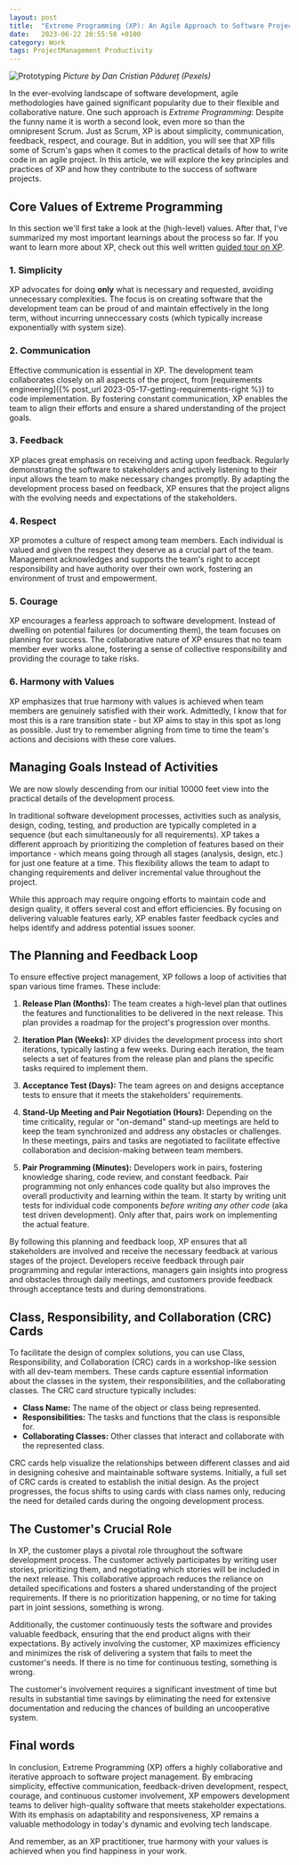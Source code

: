 ```yaml
---
layout: post
title:  "Extreme Programming (XP): An Agile Approach to Software Project Management"
date:   2023-06-22 20:55:50 +0100
category: Work
tags: ProjectManagement Productivity
---
```

![Prototyping](/images/extreme-programming/article_header.jpg)
*Picture by Dan Cristian Pădureț (Pexels)*

In the ever-evolving landscape of software development, agile methodologies have gained significant popularity due to their flexible and collaborative nature. One such approach is *Extreme Programming*: Despite the funny name it is worth a second look, even more so than the omnipresent Scrum. Just as Scrum, XP is about simplicity, communication, feedback, respect, and courage. But in addition, you will see that XP fills some of Scrum's gaps when it comes to the practical details of how to write code in an agile project. In this article, we will explore the key principles and practices of XP and how they contribute to the success of software projects.
<!--more-->

## Core Values of Extreme Programming
In this section we'll first take a look at the (high-level) values. After that, I've summarized my most important learnings about the process so far. If you want to learn more about XP, check out this well written [guided tour on XP][xp-guided-tour].

### 1. Simplicity
XP advocates for doing **only** what is necessary and requested, avoiding unnecessary complexities. The focus is on creating software that the development team can be proud of and maintain effectively in the long term, without incurring unneccessary costs (which typically increase exponentially with system size).

### 2. Communication
Effective communication is essential in XP. The development team collaborates closely on all aspects of the project, from [requirements engineering]({% post_url 2023-05-17-getting-requirements-right %}) to code implementation. By fostering constant communication, XP enables the team to align their efforts and ensure a shared understanding of the project goals.

### 3. Feedback
XP places great emphasis on receiving and acting upon feedback. Regularly demonstrating the software to stakeholders and actively listening to their input allows the team to make necessary changes promptly. By adapting the development process based on feedback, XP ensures that the project aligns with the evolving needs and expectations of the stakeholders.

### 4. Respect
XP promotes a culture of respect among team members. Each individual is valued and given the respect they deserve as a crucial part of the team. Management acknowledges and supports the team's right to accept responsibility and have authority over their own work, fostering an environment of trust and empowerment.

### 5. Courage
XP encourages a fearless approach to software development. Instead of dwelling on potential failures (or documenting them), the team focuses on planning for success. The collaborative nature of XP ensures that no team member ever works alone, fostering a sense of collective responsibility and providing the courage to take risks.

### 6. Harmony with Values
XP emphasizes that true harmony with values is achieved when team members are genuinely satisfied with their work. Admittedly, I know that for most this is a rare transition state - but XP aims to stay in this spot as long as possible. Just try to remember aligning from time to time the team's actions and decisions with these core values.

## Managing Goals Instead of Activities
We are now slowly descending from our initial 10000 feet view into the practical details of the development process. 
  
In traditional software development processes, activities such as analysis, design, coding, testing, and production are typically completed in a sequence (but each simultaneously for all requirements). XP takes a different approach by prioritizing the completion of features based on their importance - which means going through all stages (analysis, design, etc.) for just one feature at a time. This flexibility allows the team to adapt to changing requirements and deliver incremental value throughout the project.
  
While this approach may require ongoing efforts to maintain code and design quality, it offers several cost and effort efficiencies. By focusing on delivering valuable features early, XP enables faster feedback cycles and helps identify and address potential issues sooner.

## The Planning and Feedback Loop

To ensure effective project management, XP follows a loop of activities that span various time frames. These include:

1. **Release Plan (Months):** The team creates a high-level plan that outlines the features and functionalities to be delivered in the next release. This plan provides a roadmap for the project's progression over months.

2. **Iteration Plan (Weeks):** XP divides the development process into short iterations, typically lasting a few weeks. During each iteration, the team selects a set of features from the release plan and plans the specific tasks required to implement them.

3. **Acceptance Test (Days):** The team agrees on and designs acceptance tests to ensure that it meets the stakeholders' requirements. 

4. **Stand-Up Meeting and Pair Negotiation (Hours):** Depending on the time criticality, regular or "on-demand" stand-up meetings are held to keep the team synchronized and address any obstacles or challenges. In these meetings, pairs and tasks are negotiated to facilitate effective collaboration and decision-making between team members.

5. **Pair Programming (Minutes):** Developers work in pairs, fostering knowledge sharing, code review, and constant feedback. Pair programming not only enhances code quality but also improves the overall productivity and learning within the team. It starty by writing unit tests for individual code components *before writing any other code* (aka test driven development). Only after that, pairs work on implementing the actual feature.
  
By following this planning and feedback loop, XP ensures that all stakeholders are involved and receive the necessary feedback at various stages of the project. Developers receive feedback through pair programming and regular interactions, managers gain insights into progress and obstacles through daily meetings, and customers provide feedback through acceptance tests and during demonstrations.

## Class, Responsibility, and Collaboration (CRC) Cards

To facilitate the design of complex solutions, you can use Class, Responsibility, and Collaboration (CRC) cards in a workshop-like session with all dev-team members. These cards capture essential information about the classes in the system, their responsibilities, and the collaborating classes. The CRC card structure typically includes:

- **Class Name:** The name of the object or class being represented.
- **Responsibilities:** The tasks and functions that the class is responsible for.
- **Collaborating Classes:** Other classes that interact and collaborate with the represented class.

CRC cards help visualize the relationships between different classes and aid in designing cohesive and maintainable software systems. Initially, a full set of CRC cards is created to establish the initial design. As the project progresses, the focus shifts to using cards with class names only, reducing the need for detailed cards during the ongoing development process.

## The Customer's Crucial Role

In XP, the customer plays a pivotal role throughout the software development process. The customer actively participates by writing user stories, prioritizing them, and negotiating which stories will be included in the next release. This collaborative approach reduces the reliance on detailed specifications and fosters a shared understanding of the project requirements. If there is no prioritization happening, or no time for taking part in joint sessions, something is wrong.
  
Additionally, the customer continuously tests the software and provides valuable feedback, ensuring that the end product aligns with their expectations. By actively involving the customer, XP maximizes efficiency and minimizes the risk of delivering a system that fails to meet the customer's needs. If there is no time for continuous testing, something is wrong.
  
The customer's involvement requires a significant investment of time but results in substantial time savings by eliminating the need for extensive documentation and reducing the chances of building an uncooperative system.

## Final words
In conclusion, Extreme Programming (XP) offers a highly collaborative and iterative approach to software project management. By embracing simplicity, effective communication, feedback-driven development, respect, courage, and continuous customer involvement, XP empowers development teams to deliver high-quality software that meets stakeholder expectations. With its emphasis on adaptability and responsiveness, XP remains a valuable methodology in today's dynamic and evolving tech landscape.
  
And remember, as an XP practitioner, true harmony with your values is achieved when you find happiness in your work.

[xp-guided-tour]: http://www.extremeprogramming.org/